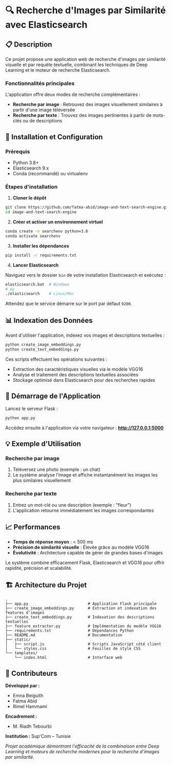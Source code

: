 # 🔍 Recherche d'Images par Similarité avec Elasticsearch

## 📋 Description

Ce projet propose une application web de recherche d'images par similarité visuelle et par requête textuelle, combinant les techniques de Deep Learning et le moteur de recherche Elasticsearch.

### Fonctionnalités principales

L'application offre deux modes de recherche complémentaires :

* **Recherche par image** : Retrouvez des images visuellement similaires à partir d'une image téléversée
* **Recherche par texte** : Trouvez des images pertinentes à partir de mots-clés ou de descriptions

## 🚀 Installation et Configuration

### Prérequis

- Python 3.8+
- Elasticsearch 9.x
- Conda (recommandé) ou virtualenv

### Étapes d'installation

1. **Cloner le dépôt**
```bash
git clone https://github.com/fatma-abid/image-and-text-search-engine.git
cd image-and-text-search-engine
```

2. **Créer et activer un environnement virtuel**
```bash
conda create -n searchenv python=3.8
conda activate searchenv
```

3. **Installer les dépendances**
```bash
pip install -r requirements.txt
```

4. **Lancer Elasticsearch**

Naviguez vers le dossier `bin` de votre installation Elasticsearch et exécutez :
```bash
elasticsearch.bat  # Windows
# ou
./elasticsearch    # Linux/Mac
```

Attendez que le service démarre sur le port par défaut `9200`.

## 📊 Indexation des Données

Avant d'utiliser l'application, indexez vos images et descriptions textuelles :
```bash
python create_image_embeddings.py
python create_text_embeddings.py
```

Ces scripts effectuent les opérations suivantes :
- Extraction des caractéristiques visuelles via le modèle VGG16
- Analyse et traitement des descriptions textuelles associées
- Stockage optimisé dans Elasticsearch pour des recherches rapides

## 🎯 Démarrage de l'Application

Lancez le serveur Flask :
```bash
python app.py
```

Accédez ensuite à l'application via votre navigateur : **http://127.0.0.1:5000**

## 💡 Exemple d'Utilisation

### Recherche par image
1. Téléversez une photo (exemple : un chat)
2. Le système analyse l'image et affiche instantanément les images les plus similaires visuellement

### Recherche par texte
1. Entrez un mot-clé ou une description (exemple : "fleur")
2. L'application retourne immédiatement les images correspondantes

## 📈 Performances

- **Temps de réponse moyen** : < 500 ms
- **Précision de similarité visuelle** : Élevée grâce au modèle VGG16
- **Évolutivité** : Architecture capable de gérer de grandes bases d'images

Le système combine efficacement Flask, Elasticsearch et VGG16 pour offrir rapidité, précision et scalabilité.

## 🏗️ Architecture du Projet
```
.
├── app.py                          # Application Flask principale
├── create_image_embeddings.py      # Extraction et indexation des features d'images
├── create_text_embeddings.py       # Indexation des descriptions textuelles
├── feature_extractor.py            # Implémentation du modèle VGG16
├── requirements.txt                # Dépendances Python
├── README.md                       # Documentation
├── static/
│   ├── script.js                   # Scripts JavaScript côté client
│   └── styles.css                  # Feuilles de style CSS
└── templates/
    └── index.html                  # Interface web
```

## 👥 Contributeurs

**Développé par :**
- Emna Belguith
- Fatma Abid
- Rimel Hammami

**Encadrement :**
- M. Riadh Tebourbi

**Institution :** Sup'Com – Tunisie




*Projet académique démontrant l'efficacité de la combinaison entre Deep Learning et moteurs de recherche modernes pour la recherche d'images par similarité.*

